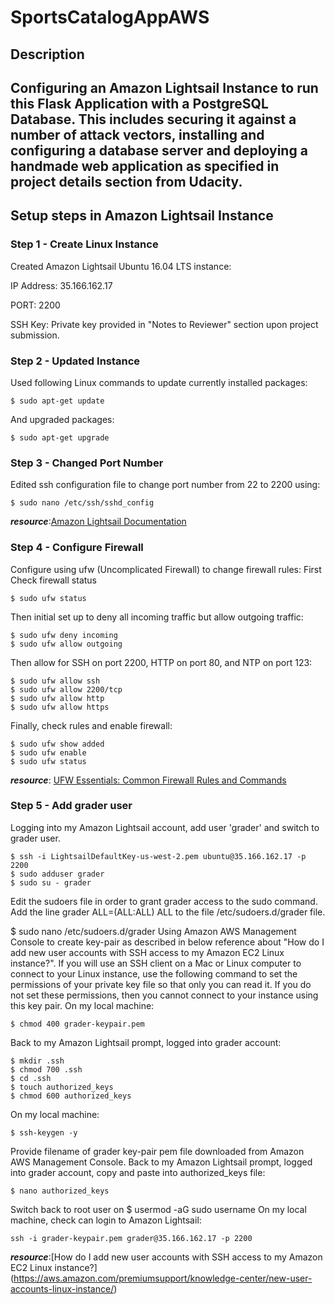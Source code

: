 # SportsCatalogAppAWS
## Description
Configuring an Amazon Lightsail Instance to run this Flask Application with a PostgreSQL Database. This includes securing it against a number of attack vectors, installing and configuring a database server and deploying a handmade web application as specified in project details section from Udacity.
---
## Setup steps in Amazon Lightsail Instance
### Step 1 - Create Linux Instance
Created Amazon Lightsail Ubuntu 16.04 LTS instance:

IP Address: 35.166.162.17

PORT: 2200

SSH Key: Private key provided in "Notes to Reviewer" section upon project submission.

### Step 2 - Updated Instance
Used following Linux commands to update currently installed packages:
```linux
$ sudo apt-get update
```
And upgraded packages:
```linux
$ sudo apt-get upgrade
```
### Step 3 - Changed Port Number
Edited ssh configuration file to change port number from 22 to 2200 using:
```linux 
$ sudo nano /etc/ssh/sshd_config
```
___resource___:[Amazon Lightsail Documentation](https://aws.amazon.com/documentation/lightsail/)
### Step 4 - Configure Firewall
Configure using ufw (Uncomplicated Firewall) to change firewall rules:
First Check firewall status
```linux
$ sudo ufw status
```
Then initial set up to deny all incoming traffic but allow outgoing traffic:
```linux
$ sudo ufw deny incoming
$ sudo ufw allow outgoing
```
Then allow for SSH on port 2200, HTTP on port 80, and NTP on port 123:
```linux
$ sudo ufw allow ssh
$ sudo ufw allow 2200/tcp
$ sudo ufw allow http
$ sudo ufw allow https
```
Finally, check rules and enable firewall:
```linux
$ sudo ufw show added
$ sudo ufw enable
$ sudo ufw status
```
___resource___: [UFW Essentials: Common Firewall Rules and Commands](https://www.digitalocean.com/community/tutorials/ufw-essentials-common-firewall-rules-and-commands)
### Step 5 - Add grader user
Logging into my Amazon Lightsail account, add user 'grader' and switch to grader user.
```linux
$ ssh -i LightsailDefaultKey-us-west-2.pem ubuntu@35.166.162.17 -p 2200
$ sudo adduser grader
$ sudo su - grader
```
Edit the sudoers file in order to grant grader access to the sudo command. 
Add the line grader ALL=(ALL:ALL) ALL to the file /etc/sudoers.d/grader file.

$ sudo nano /etc/sudoers.d/grader
Using Amazon AWS Management Console to create key-pair as described in below reference about "How do I add new user accounts with SSH access to my Amazon EC2 Linux instance?".
If you will use an SSH client on a Mac or Linux computer to connect to your Linux instance, use the following command to set the permissions of your private key file so that only you can read it.
If you do not set these permissions, then you cannot connect to your instance using this key pair. 
On my local machine:
```linux
$ chmod 400 grader-keypair.pem
```
Back to my Amazon Lightsail prompt, logged into grader account:
```linux
$ mkdir .ssh
$ chmod 700 .ssh
$ cd .ssh
$ touch authorized_keys
$ chmod 600 authorized_keys
```
On my local machine:
```linux
$ ssh-keygen -y
```
Provide filename of grader key-pair pem file downloaded from Amazon AWS Management Console.
Back to my Amazon Lightsail prompt, logged into grader account, copy and paste into authorized_keys file:
```linux
$ nano authorized_keys
```
Switch back to root user on 
$ usermod -aG sudo username
On my local machine, check can login to Amazon Lightsail:
```linux
ssh -i grader-keypair.pem grader@35.166.162.17 -p 2200
```
___resource___:[How do I add new user accounts with SSH access to my Amazon EC2 Linux instance?] (https://aws.amazon.com/premiumsupport/knowledge-center/new-user-accounts-linux-instance/)
